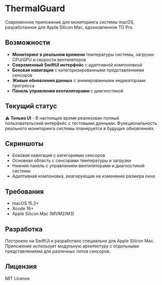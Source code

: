 # ThermalGuard

Современное приложение для мониторинга системы macOS, разработанное для Apple Silicon Mac, вдохновленное TG Pro.

## Возможности

- **Мониторинг в реальном времени** температуры системы, загрузки CPU/GPU и скорости вентиляторов
- **Современный SwiftUI интерфейс** с адаптивной компоновкой
- **Боковая навигация** с категоризированными представлениями сенсоров
- **Живые обновления данных** с анимированными индикаторами прогресса
- **Панель управления вентиляторами** с диагностикой

## Текущий статус

⚠️ **Только UI** - В настоящее время реализован полный пользовательский интерфейс с тестовыми данными. Функциональность реального мониторинга системы планируется в будущих обновлениях.

## Скриншоты

- Боковая навигация с категориями сенсоров
- Основная область с сенсорами температуры и загрузки
- Нижняя панель с управлением вентиляторами и диагностикой системы
- Адаптивная компоновка, реагирующая на изменение размера окна

## Требования

- macOS 15.3+
- Xcode 16+
- Apple Silicon Mac (M1/M2/M3)

## Разработка

Построено на SwiftUI и разработано специально для Apple Silicon Mac. Приложение использует модульную архитектуру с отдельными представлениями для различных типов сенсоров.

## Лицензия

MIT License 
